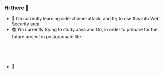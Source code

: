 ### Hi there 👋


- 🌱 I’m currently learning side-chinnel attack, and try to use this into Web Security area.
- 📚 I’m currently trying to study Java and Go, in order to prepare for the future project in postgraduate life.

<br><br><br>



- 💬 
<!--
**i4mhmh/i4mhmh** is a ✨ _special_ ✨ repository because its `README.md` (this file) appears on your GitHub profile.

Here are some ideas to get you started:

- 🔭 I’m currently working on ...
- 🌱 I’m currently learning ...
- 👯 I’m looking to collaborate on ...
- 🤔 I’m looking for help with ...
- 💬 Ask me about ...
- 📫 How to reach me: ...
- 😄 Pronouns: ...
- ⚡ Fun fact: ...

-->
